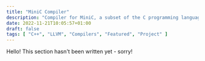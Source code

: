 ```yaml
---
title: "MiniC Compiler"
description: "Compiler for MiniC, a subset of the C programming language."
date: 2022-11-21T10:05:57+01:00
draft: false
tags: [ "C++", "LLVM", "Compilers", "Featured", "Project" ]
---
```


Hello! This section hasn't been written yet - sorry!
